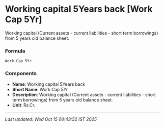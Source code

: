 # Working capital 5Years back [Work Cap 5Yr]
Working capital (Current assets - current liabilities - short term borrowings) from 5 years old balance sheet.

### Formula
```text
Work Cap 5Yr
```


### Components
- **Name**: Working capital 5Years back
- **Short Name**: Work Cap 5Yr
- **Description**: Working capital (Current assets - current liabilities - short term borrowings) from 5 years old balance sheet.
- **Unit**: Rs.Cr.

---
*Last updated: Wed Oct 15 00:43:52 IST 2025*
